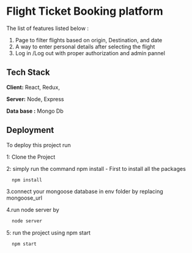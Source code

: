 
 
#  Flight Ticket Booking platform

The list of features listed below  :
1. Page to filter flights based on origin, Destination, and date
2. A way to enter personal details after selecting the flight
3. Log in /Log out with proper authorization and admin pannel



## Tech Stack

**Client:** React, Redux, 

**Server:** Node, Express
 
**Data base :** Mongo Db 

## Deployment

To deploy this project run

1: Clone the Project

2: simply run the command npm install - First to install all the packages

```bash
  npm install

```

3.connect your mongoose database in env folder by replacing mongoose_url

4.run node server by 
```bash
  node server 

```

5: run the project using npm start
```bash
  npm start

```


